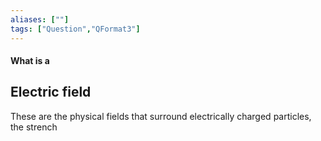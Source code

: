 ```yaml
---
aliases: [""]
tags: ["Question","QFormat3"]
---
```


#### What is a
## Electric field
These are the physical fields that surround electrically charged particles, the strench